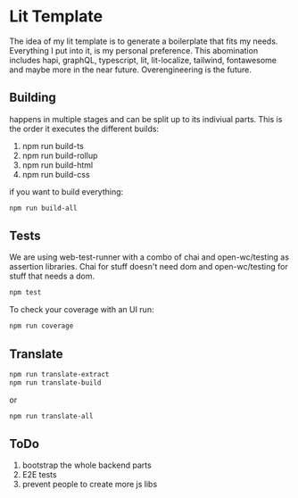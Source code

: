 # Lit Template

The idea of my lit template is to generate a boilerplate that fits my needs. Everything I put into it, is my personal preference.
This abomination includes hapi, graphQL, typescript, lit, lit-localize, tailwind, fontawesome and maybe more in the near future. Overengineering is the future.

## Building

happens in multiple stages and can be split up to its indiviual parts.
This is the order it executes the different builds:

1. npm run build-ts
1. npm run build-rollup
1. npm run build-html
1. npm run build-css

if you want to build everything:

```bash
npm run build-all
```

## Tests

We are using web-test-runner with a combo of chai and open-wc/testing as assertion libraries.
Chai for stuff doesn't need dom and open-wc/testing for stuff that needs a dom.

```bash
npm test
```

To check your coverage with an UI run:

```bash
npm run coverage
```

## Translate

```bash
npm run translate-extract
npm run translate-build
```

or

```bash
npm run translate-all
```

## ToDo

1. bootstrap the whole backend parts
1. E2E tests
1. prevent people to create more js libs
